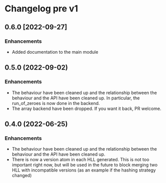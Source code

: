 # Changelog pre v1

## 0.6.0 [2022-09-27]

### Enhancements

* Added documentation to the main module

## 0.5.0 (2022-09-02)

### Enhancements

* The behaviour have been cleaned up and the relationship between the behaviour and the API have been cleaned up. In particular, the run_of_zeroes is now done in the backend.
* The array backend have been dropped. If you want it back, PR welcome.

## 0.4.0 (2022-06-25)

### Enhancements

* The behaviour have been cleaned up and the relationship between the behaviour and the API have been cleaned up.
* There is now a version atom in each HLL generated. This is not too important right now, but will be used in the future to block merging two HLL with incompatible versions (as an example if the hashing strategy changed)
